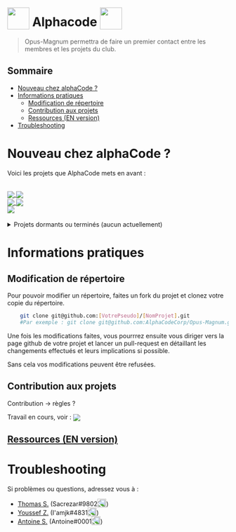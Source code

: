 <h1>
  <img src="https://github.com/Sacrezar/Opus-Magnum/blob/master/assets/black_alpha_logo.png" height="50" style="vertical-align:bottom"/> 
  Alphacode
  <img src="https://github.com/Sacrezar/Opus-Magnum/blob/master/assets/white_alpha_logo.png" height="50" style="vertical-align:bottom"/>
</h1>

> Opus-Magnum permettra de faire un premier contact entre les membres et les projets du club.

## Sommaire
- [Nouveau chez alphaCode ?](#nouveau-chez-alphacode-)
- [Informations pratiques](#informations-pratiques)
  - [Modification de répertoire](#modification-de-répertoire)
  - [Contribution aux projets](#contribution-aux-projets)
  - [Ressources (EN version)](#ressources-en-version)
- [Troubleshooting](#troubleshooting)

# Nouveau chez alphaCode ?
Voici les projets que AlphaCode mets en avant :

<br>
<a href="https://github.com/AlphaCodeCorp/The-Reverse">
  <img align="center" src="https://github-readme-stats.vercel.app/api/pin/?username=AlphaCodeCorp&repo=The-Reverse" />
</a>
<a href="https://github.com/AlphaCodeCorp/Exia-Theme-is-beautiful">
  <img align="center" src="https://github-readme-stats.vercel.app/api/pin/?username=AlphaCodeCorp&repo=Exia-Theme-is-beautiful" />
</a>
<br>
<a href="https://github.com/AlphaCodeCorp/Opus-Perge">
  <img align="center" src="https://github-readme-stats.vercel.app/api/pin/?username=AlphaCodeCorp&repo=Opus-Perge" />
</a>
<a href="https://github.com/AlphaCodeCorp/Lorann-3D">
  <img align="center" src="https://github-readme-stats.vercel.app/api/pin/?username=AlphaCodeCorp&repo=Lorann-3D" />
</a>
<br>
<a href="https://github.com/AlphaCodeCorp/EPScript">
  <img align="center" src="https://github-readme-stats.vercel.app/api/pin/?username=AlphaCodeCorp&repo=EPScript" />
</a>
<!-- <a href="">
  <img align="center" src="" />
</a> -->
<br>
<br>
<details closed>
    <summary>Projets dormants ou terminés (aucun actuellement)</summary>
</details>

# Informations pratiques

## Modification de répertoire

Pour pouvoir modifier un répertoire, faites un fork du projet et clonez votre copie du répertoire. 

```bash
    git clone git@github.com:[VotrePseudo]/[NomProjet].git
    #Par exemple : git clone git@github.com:AlphaCodeCorp/Opus-Magnum.git
```

Une fois les modifications faites, vous pourrrez ensuite vous diriger vers la page github de votre projet et lancer un pull-request en détaillant les changements effectués et leurs implications si possible.

Sans cela vos modifications peuvent être refusées.

## Contribution aux projets
Contribution -> règles ? 

Travail en cours, voir :
<a href="https://github.com/yuzu-emu/yuzu/wiki/Contributing">
  <img align="center" src="https://github-readme-stats.vercel.app/api/pin/?username=yuzu-emu&repo=yuzu" />
</a>

## [Ressources (EN version)](RESOURCES.md)


# Troubleshooting
Si problèmes ou questions, adressez vous à :
* [Thomas S.](thomas.soulas@viacesi.fr) (Sacrezar#9802<img src="https://discordapp.com/assets/2c21aeda16de354ba5334551a883b481.png" height="20" valign="bottom" style="transform: scale(-1, 1);" />)
* [Youssef Z.](youssef.zaagougui@viacesi.fr) (I'amjk#4831<img src="https://discordapp.com/assets/2c21aeda16de354ba5334551a883b481.png" height="20" valign="bottom" style="transform: scale(-1, 1);" />)
* [Antoine S.](antoine.soulaire@viacesi.fr) (Antoine#0001<img src="https://discordapp.com/assets/2c21aeda16de354ba5334551a883b481.png" height="20" valign="bottom" style="transform: scale(-1, 1);" />)


